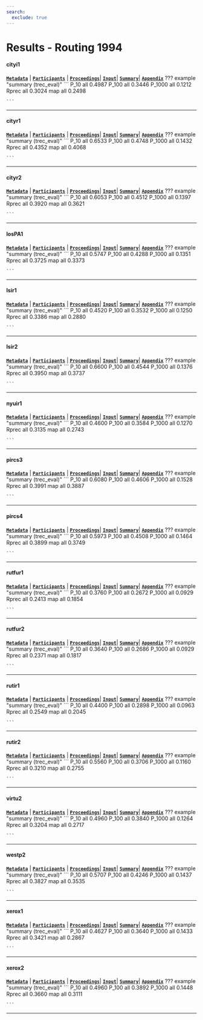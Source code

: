 ```yaml
---
search:
  exclude: true
---
```


# Results - Routing 1994 

#### cityi1 
[**`Metadata`**](./runs.md#cityi1) | [**`Participants`**](./participants.md#city) | [**`Proceedings`**](./proceedings.md#okapi-at-trec-3)| [**`Input`**](https://trec.nist.gov/results/trec3/trec3.results.input/routing/input.cityi1.gz)| [**`Summary`**](https://trec.nist.gov/results/trec3/trec3.results.summary/routing/summary.cityi1.gz)| [**`Appendix`**](https://trec.nist.gov/pubs/trec3/appendices/A/routing.list.graphs.ps.gz)
??? example "summary (trec_eval)"
	```
	P_10		all	0.4987
	P_100		all	0.3446
	P_1000		all	0.1212
	Rprec		all	0.3024
	map			all	0.2498

	```
---
#### cityr1 
[**`Metadata`**](./runs.md#cityr1) | [**`Participants`**](./participants.md#city) | [**`Proceedings`**](./proceedings.md#okapi-at-trec-3)| [**`Input`**](https://trec.nist.gov/results/trec3/trec3.results.input/routing/input.cityr1.gz)| [**`Summary`**](https://trec.nist.gov/results/trec3/trec3.results.summary/routing/summary.cityr1.gz)| [**`Appendix`**](https://trec.nist.gov/pubs/trec3/appendices/A/routing.list.graphs.ps.gz)
??? example "summary (trec_eval)"
	```
	P_10		all	0.6533
	P_100		all	0.4748
	P_1000		all	0.1432
	Rprec		all	0.4352
	map			all	0.4068

	```
---
#### cityr2 
[**`Metadata`**](./runs.md#cityr2) | [**`Participants`**](./participants.md#city) | [**`Proceedings`**](./proceedings.md#okapi-at-trec-3)| [**`Input`**](https://trec.nist.gov/results/trec3/trec3.results.input/routing/input.cityr2.gz)| [**`Summary`**](https://trec.nist.gov/results/trec3/trec3.results.summary/routing/summary.cityr2.gz)| [**`Appendix`**](https://trec.nist.gov/pubs/trec3/appendices/A/routing.list.graphs.ps.gz)
??? example "summary (trec_eval)"
	```
	P_10		all	0.6053
	P_100		all	0.4512
	P_1000		all	0.1397
	Rprec		all	0.3920
	map			all	0.3621

	```
---
#### losPA1 
[**`Metadata`**](./runs.md#lospa1) | [**`Participants`**](./participants.md#logicon) | [**`Proceedings`**](./proceedings.md#research-in-automatic-profile-creation-and-relevance-ranking-with-lmds)| [**`Input`**](https://trec.nist.gov/results/trec3/trec3.results.input/routing/input.losPA1.gz)| [**`Summary`**](https://trec.nist.gov/results/trec3/trec3.results.summary/routing/summary.losPA1.gz)| [**`Appendix`**](https://trec.nist.gov/pubs/trec3/appendices/A/routing.list.graphs.ps.gz)
??? example "summary (trec_eval)"
	```
	P_10		all	0.5747
	P_100		all	0.4288
	P_1000		all	0.1351
	Rprec		all	0.3725
	map			all	0.3373

	```
---
#### lsir1 
[**`Metadata`**](./runs.md#lsir1) | [**`Participants`**](./participants.md#lsi) | [**`Proceedings`**](./proceedings.md#latent-semantic-indexing-lsi-trec-3-report)| [**`Input`**](https://trec.nist.gov/results/trec3/trec3.results.input/routing/input.lsir1.gz)| [**`Summary`**](https://trec.nist.gov/results/trec3/trec3.results.summary/routing/summary.lsir1.gz)| [**`Appendix`**](https://trec.nist.gov/pubs/trec3/appendices/A/routing.list.graphs.ps.gz)
??? example "summary (trec_eval)"
	```
	P_10		all	0.4520
	P_100		all	0.3532
	P_1000		all	0.1250
	Rprec		all	0.3386
	map			all	0.2880

	```
---
#### lsir2 
[**`Metadata`**](./runs.md#lsir2) | [**`Participants`**](./participants.md#lsi) | [**`Proceedings`**](./proceedings.md#latent-semantic-indexing-lsi-trec-3-report)| [**`Input`**](https://trec.nist.gov/results/trec3/trec3.results.input/routing/input.lsir2.gz)| [**`Summary`**](https://trec.nist.gov/results/trec3/trec3.results.summary/routing/summary.lsir2.gz)| [**`Appendix`**](https://trec.nist.gov/pubs/trec3/appendices/A/routing.list.graphs.ps.gz)
??? example "summary (trec_eval)"
	```
	P_10		all	0.6600
	P_100		all	0.4544
	P_1000		all	0.1376
	Rprec		all	0.3950
	map			all	0.3737

	```
---
#### nyuir1 
[**`Metadata`**](./runs.md#nyuir1) | [**`Participants`**](./participants.md#nyu) | [**`Proceedings`**](./proceedings.md#natural-language-information-retrieval-trec-3-report)| [**`Input`**](https://trec.nist.gov/results/trec3/trec3.results.input/routing/input.nyuir1.gz)| [**`Summary`**](https://trec.nist.gov/results/trec3/trec3.results.summary/routing/summary.nyuir1.gz)| [**`Appendix`**](https://trec.nist.gov/pubs/trec3/appendices/A/routing.list.graphs.ps.gz)
??? example "summary (trec_eval)"
	```
	P_10		all	0.4600
	P_100		all	0.3584
	P_1000		all	0.1270
	Rprec		all	0.3135
	map			all	0.2743

	```
---
#### pircs3 
[**`Metadata`**](./runs.md#pircs3) | [**`Participants`**](./participants.md#queens) | [**`Proceedings`**](./proceedings.md#trec-3-ad-hoc-routing-retrieval-and-thresholding-experiments-using-pircs)| [**`Input`**](https://trec.nist.gov/results/trec3/trec3.results.input/routing/input.pircs3.gz)| [**`Summary`**](https://trec.nist.gov/results/trec3/trec3.results.summary/routing/summary.pircs3.gz)| [**`Appendix`**](https://trec.nist.gov/pubs/trec3/appendices/A/routing.list.graphs.ps.gz)
??? example "summary (trec_eval)"
	```
	P_10		all	0.6080
	P_100		all	0.4606
	P_1000		all	0.1528
	Rprec		all	0.3991
	map			all	0.3887

	```
---
#### pircs4 
[**`Metadata`**](./runs.md#pircs4) | [**`Participants`**](./participants.md#queens) | [**`Proceedings`**](./proceedings.md#trec-3-ad-hoc-routing-retrieval-and-thresholding-experiments-using-pircs)| [**`Input`**](https://trec.nist.gov/results/trec3/trec3.results.input/routing/input.pircs4.gz)| [**`Summary`**](https://trec.nist.gov/results/trec3/trec3.results.summary/routing/summary.pircs4.gz)| [**`Appendix`**](https://trec.nist.gov/pubs/trec3/appendices/A/routing.list.graphs.ps.gz)
??? example "summary (trec_eval)"
	```
	P_10		all	0.5973
	P_100		all	0.4508
	P_1000		all	0.1464
	Rprec		all	0.3899
	map			all	0.3749

	```
---
#### rutfur1 
[**`Metadata`**](./runs.md#rutfur1) | [**`Participants`**](./participants.md#kantor) | [**`Proceedings`**](./proceedings.md#decision-level-data-fusion-for-routing-of-documents-in-the-trec3-context-a-base-case-analysis-of-worst-case-results)| [**`Input`**](https://trec.nist.gov/results/trec3/trec3.results.input/routing/input.rutfur1.gz)| [**`Summary`**](https://trec.nist.gov/results/trec3/trec3.results.summary/routing/summary.rutfur1.gz)| [**`Appendix`**](https://trec.nist.gov/pubs/trec3/appendices/A/routing.list.graphs.ps.gz)
??? example "summary (trec_eval)"
	```
	P_10		all	0.3760
	P_100		all	0.2672
	P_1000		all	0.0929
	Rprec		all	0.2413
	map			all	0.1854

	```
---
#### rutfur2 
[**`Metadata`**](./runs.md#rutfur2) | [**`Participants`**](./participants.md#kantor) | [**`Proceedings`**](./proceedings.md#decision-level-data-fusion-for-routing-of-documents-in-the-trec3-context-a-base-case-analysis-of-worst-case-results)| [**`Input`**](https://trec.nist.gov/results/trec3/trec3.results.input/routing/input.rutfur2.gz)| [**`Summary`**](https://trec.nist.gov/results/trec3/trec3.results.summary/routing/summary.rutfur2.gz)| [**`Appendix`**](https://trec.nist.gov/pubs/trec3/appendices/A/routing.list.graphs.ps.gz)
??? example "summary (trec_eval)"
	```
	P_10		all	0.3640
	P_100		all	0.2686
	P_1000		all	0.0929
	Rprec		all	0.2371
	map			all	0.1817

	```
---
#### rutir1 
[**`Metadata`**](./runs.md#rutir1) | [**`Participants`**](./participants.md#rutgers) | [**`Proceedings`**](./proceedings.md#new-tools-and-old-habits-the-interactive-searching-behavior-of-expert-online-searches-using-inquery)| [**`Input`**](https://trec.nist.gov/results/trec3/trec3.results.input/routing/input.rutir1.gz)| [**`Summary`**](https://trec.nist.gov/results/trec3/trec3.results.summary/routing/summary.rutir1.gz)| [**`Appendix`**](https://trec.nist.gov/pubs/trec3/appendices/A/routing.list.graphs.ps.gz)
??? example "summary (trec_eval)"
	```
	P_10		all	0.4400
	P_100		all	0.2898
	P_1000		all	0.0963
	Rprec		all	0.2549
	map			all	0.2045

	```
---
#### rutir2 
[**`Metadata`**](./runs.md#rutir2) | [**`Participants`**](./participants.md#rutgers) | [**`Proceedings`**](./proceedings.md#new-tools-and-old-habits-the-interactive-searching-behavior-of-expert-online-searches-using-inquery)| [**`Input`**](https://trec.nist.gov/results/trec3/trec3.results.input/routing/input.rutir2.gz)| [**`Summary`**](https://trec.nist.gov/results/trec3/trec3.results.summary/routing/summary.rutir2.gz)| [**`Appendix`**](https://trec.nist.gov/pubs/trec3/appendices/A/routing.list.graphs.ps.gz)
??? example "summary (trec_eval)"
	```
	P_10		all	0.5560
	P_100		all	0.3706
	P_1000		all	0.1160
	Rprec		all	0.3210
	map			all	0.2755

	```
---
#### virtu2 
[**`Metadata`**](./runs.md#virtu2) | [**`Participants`**](./participants.md#nec) | [**`Proceedings`**](./proceedings.md#information-retrieval-system-for-trec3)| [**`Input`**](https://trec.nist.gov/results/trec3/trec3.results.input/routing/input.virtu2.gz)| [**`Summary`**](https://trec.nist.gov/results/trec3/trec3.results.summary/routing/summary.virtu2.gz)| [**`Appendix`**](https://trec.nist.gov/pubs/trec3/appendices/A/routing.list.graphs.ps.gz)
??? example "summary (trec_eval)"
	```
	P_10		all	0.4960
	P_100		all	0.3840
	P_1000		all	0.1264
	Rprec		all	0.3204
	map			all	0.2717

	```
---
#### westp2 
[**`Metadata`**](./runs.md#westp2) | [**`Participants`**](./participants.md#westlaw) | [**`Proceedings`**](./proceedings.md#trec-3-ad-hoc-retrieval-and-routing-experiments-using-the-win-system)| [**`Input`**](https://trec.nist.gov/results/trec3/trec3.results.input/routing/input.westp2.gz)| [**`Summary`**](https://trec.nist.gov/results/trec3/trec3.results.summary/routing/summary.westp2.gz)| [**`Appendix`**](https://trec.nist.gov/pubs/trec3/appendices/A/routing.list.graphs.ps.gz)
??? example "summary (trec_eval)"
	```
	P_10		all	0.5707
	P_100		all	0.4246
	P_1000		all	0.1437
	Rprec		all	0.3827
	map			all	0.3535

	```
---
#### xerox1 
[**`Metadata`**](./runs.md#xerox1) | [**`Participants`**](./participants.md#xerox) | [**`Proceedings`**](./proceedings.md#xerox-trec-3-report-combining-exact-and-fuzzy-predictors)| [**`Input`**](https://trec.nist.gov/results/trec3/trec3.results.input/routing/input.xerox1.gz)| [**`Summary`**](https://trec.nist.gov/results/trec3/trec3.results.summary/routing/summary.xerox1.gz)| [**`Appendix`**](https://trec.nist.gov/pubs/trec3/appendices/A/routing.list.graphs.ps.gz)
??? example "summary (trec_eval)"
	```
	P_10		all	0.4627
	P_100		all	0.3640
	P_1000		all	0.1433
	Rprec		all	0.3421
	map			all	0.2867

	```
---
#### xerox2 
[**`Metadata`**](./runs.md#xerox2) | [**`Participants`**](./participants.md#xerox) | [**`Proceedings`**](./proceedings.md#xerox-trec-3-report-combining-exact-and-fuzzy-predictors)| [**`Input`**](https://trec.nist.gov/results/trec3/trec3.results.input/routing/input.xerox2.gz)| [**`Summary`**](https://trec.nist.gov/results/trec3/trec3.results.summary/routing/summary.xerox2.gz)| [**`Appendix`**](https://trec.nist.gov/pubs/trec3/appendices/A/routing.list.graphs.ps.gz)
??? example "summary (trec_eval)"
	```
	P_10		all	0.4960
	P_100		all	0.3892
	P_1000		all	0.1448
	Rprec		all	0.3660
	map			all	0.3111

	```
---
